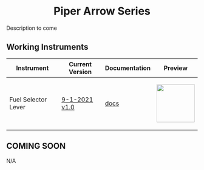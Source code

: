 <!-- PROJECT LOGO -->
<p align="center">
  <h1 align="center">Piper Arrow Series</h1>
</p>
<!--
<p align="center"><img src="https://user-images.githubusercontent.com/75218511/133450330-9ba0b3b8-0130-4f72-8687-c1b635c61387.png" width="600"/></p>
-->
<p>Description to come</p>

<!-- TABLE OF CONTENTS 
<details open="open">
  <summary><h2 style="display: inline-block">Table of Contents</h2></summary>
  <ol>
    <li>
      <a href="#about-the-project">About The Project</a>
      <ul>
        <li><a href="#built-with">Built With</a></li>
      </ul>
    </li>
    <li>
      <a href="#getting-started">Getting Started</a>
      <ul>
        <li><a href="#prerequisites">Prerequisites</a></li>
        <li><a href="#installation">Installation</a></li>
      </ul>
    </li>
    <li><a href="#usage">Usage</a></li>
    <li><a href="#roadmap">Roadmap</a></li>
    <li><a href="#contributing">Contributing</a></li>

  </ol>
</details>

-->

<!-- ABOUT THE PROJECT -->
## Working Instruments

Instrument | Current Version | Documentation | Preview
-------------|-----------------|--------------|--------------
Fuel Selector Lever | [9-1-2021 v1.0](https://github.com/Simstrumentation/Air-Manager/blob/main/Instruments/Piper_Arrow_III/Fuel_Selector_Valve/PiperPA28-Fuel_Selector_Valve.siff) | [docs](https://github.com/Simstrumentation/Air-Manager/tree/main/Instruments/Piper_Arrow_III/Fuel_Selector_Valve) | <p align="center"><img src="https://github.com/Simstrumentation/Air-Manager/blob/main/Instruments/Piper_Arrow_III/Fuel_Selector_Valve/381d3167-8549-43c1-9a75-3da2cabaadbf/preview.png?raw=true" width="100"> </p>

## COMING SOON
N/A










